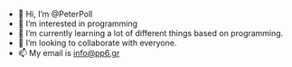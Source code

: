 - 👋 Hi, I’m @PeterPoll
- 👀 I’m interested in programming 
- 🌱 I’m currently learning a lot of different things based on programming.
- 💞️ I’m looking to collaborate with everyone.
- 📫 My email is info@pp6.gr

<!---
PeterPoll/PeterPoll is a ✨ special ✨ repository because its `README.md` (this file) appears on your GitHub profile.
You can click the Preview link to take a look at your changes.
--->
